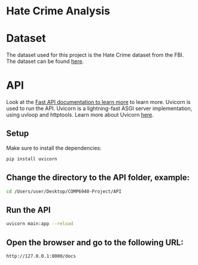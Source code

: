 # Hate Crime Analysis
# Dataset 
The dataset used for this project is the Hate Crime dataset from the FBI. The dataset can be found [here](https://ucr.fbi.gov/hate-crime).

# API
Look at the [Fast API documentation to learn more](https://fastapi.tiangolo.com/) to learn more.
Uvicorn is used to run the API. Uvicorn is a lightning-fast ASGI server implementation, using uvloop and httptools. Learn more about Uvicorn [here](https://www.uvicorn.org/).

## Setup

Make sure to install the dependencies:

```bash
pip install uvicorn     
```

## Change the directory to the API folder, example:

```bash
cd /Users/user/Desktop/COMP6940-Project/API
```

## Run the API

```bash
uvicorn main:app --reload
```

## Open the browser and go to the following URL:

```
http://127.0.0.1:8000/docs
```
